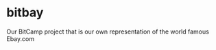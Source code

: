 <h1>bitbay</h1>
<p>Our BitCamp project that is our own representation of the world famous Ebay.com</p>
